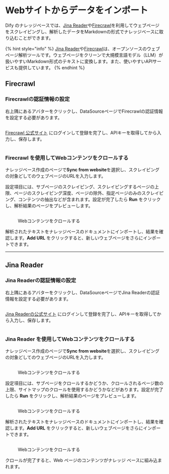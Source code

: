 # Webサイトからデータをインポート

Dify のナレッジベースでは、[Jina Reader](https://jina.ai/reader)や[Firecrawl](https://www.firecrawl.dev/)を利用してウェブページをスクレイピングし、解析したデータをMarkdownの形式でナレッジベースに取り込むことができます。

{% hint style="info" %}
[Jina Reader](https://jina.ai/reader)や[Firecrawl](https://www.firecrawl.dev/)は、オープンソースのウェブページ解析ツールです。ウェブページをクリーンで大規模言語モデル（LLM）が扱いやすいMarkdown形式のテキストに変換します。また、使いやすいAPIサービスも提供しています。
{% endhint %}

## Firecrawl

### Firecrawlの認証情報の設定

右上隅にあるアバターをクリックし、DataSourceページでFirecrawlの認証情報を設定する必要があります。

<figure><img src="https://assets-docs.dify.ai/2024/12/ced8357e468accd1c3f75f451172c1ce.png" alt=""><figcaption></figcaption></figure>

[Firecrawl 公式サイト](https://www.firecrawl.dev/) にログインして登録を完了し、APIキーを取得してから入力し、保存します。

<figure><img src="https://assets-docs.dify.ai/2024/12/e1a854f9b60a429f11181dfb8bcc7990.png" alt=""><figcaption></figcaption></figure>

### Firecrawl を使用してWebコンテンツをクロールする

ナレッジベース作成のページで**Sync from website**を選択し、スクレイピングの対象どしてのウェブページのURLを入力します。

設定項目には、サブページのスクレイピング、スクレイピングするページの上限、ページのスクレイピング深度、ページの除外、指定ページのみのスクレイピング、コンテンツの抽出などが含まれます。設定が完了したら **Run** をクリックし、解析結果のページをプレビューします。

<figure><img src="https://assets-docs.dify.ai/2024/12/3e63b4ced9770e21d5132c3aa8e5d2de.png" alt=""><figcaption><p>Webコンテンツをクロールする</p></figcaption></figure>

解析されたテキストをナレッジベースのドキュメントにインポートし、結果を確認します。**Add URL** をクリックすると、新しいウェブページをさらにインポートできます。

***

## Jina Reader

### Jina Readerの認証情報の設定

右上隅にあるアバターをクリックし、DataSourceページでJina Readerの認証情報を設定する必要があります。

<figure><img src="https://assets-docs.dify.ai/2024/12/ced8357e468accd1c3f75f451172c1ce.png" alt=""><figcaption></figcaption></figure>

[Jina Readerの公式サイト](https://jina.ai/reader) にログインして登録を完了し、APIキーを取得してから入力し、保存します。

<figure><img src="https://assets-docs.dify.ai//img/jp/import-online-datasource/5e2da7fb31eae4015e54a9fd29983539.webp" alt=""><figcaption></figcaption></figure>

### Jina Reader を使用してWebコンテンツをクロールする

ナレッジベース作成のページで**Sync from website**を選択し、スクレイピングの対象どしてのウェブページのURLを入力します。

<figure><img src="https://assets-docs.dify.ai/2024/12/f9170b2a2ab1be94bc85ff3ed3c3e723.png" alt=""><figcaption><p>Webコンテンツをクロールする</p></figcaption></figure>

設定項目には、サブページをクロールするかどうか、クロールされるページ数の上限、サイトマップのクロールを使用するかどうかなどがあります。設定が完了したら **Run** をクリックし、解析結果のページをプレビューします。

<figure><img src="https://assets-docs.dify.ai/2024/12/a875f21a751551c03109c76308c577ee.png" alt=""><figcaption><p>Webコンテンツをクロールする</p></figcaption></figure>

解析されたテキストをナレッジベースのドキュメントにインポートし、結果を確認します。**Add URL** をクリックすると、新しいウェブページをさらにインポートできます。

<figure><img src="https://assets-docs.dify.ai/2024/12/03494dc3c882ac1c74b464ea931e2533.png" alt=""><figcaption><p>Webコンテンツをクロールする</p></figcaption></figure>

クロールが完了すると、Web ページのコンテンツがナレッジ ベースに組み込まれます。